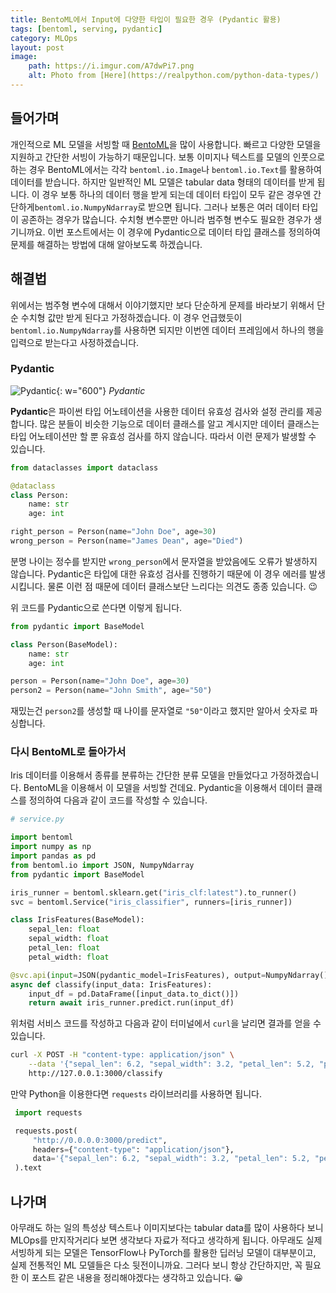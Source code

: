```yaml
---
title: BentoML에서 Input에 다양한 타입이 필요한 경우 (Pydantic 활용)
tags: [bentoml, serving, pydantic]
category: MLOps
layout: post
image:
    path: https://i.imgur.com/A7dwPi7.png
    alt: Photo from [Here](https://realpython.com/python-data-types/)
---
```



## 들어가며

개인적으로 ML 모델을 서빙할 때 [BentoML](https://docs.bentoml.org/)을 많이 사용합니다. 빠르고 다양한 모델을 지원하고 간단한 서빙이 가능하기 때문입니다. 보통 이미지나 텍스트를 모델의 인풋으로 하는 경우 BentoML에서는 각각 `bentoml.io.Image`나 `bentoml.io.Text`를 활용하여 데이터를 받습니다. 하지만 일반적인 ML 모델은 tabular data 형태의 데이터를 받게 됩니다. 이 경우 보통 하나의 데이터 행을 받게 되는데 데이터 타입이 모두 같은 경우엔 간단하게`bentoml.io.NumpyNdarray`로 받으면 됩니다. 그러나 보통은 여러 데이터 타입이 공존하는 경우가 많습니다. 수치형 변수뿐만 아니라 범주형 변수도 필요한 경우가 생기니까요. 이번 포스트에서는 이 경우에 Pydantic으로 데이터 타입 클래스를 정의하여 문제를 해결하는 방법에 대해 알아보도록 하겠습니다.

## 해결법

위에서는 범주형 변수에 대해서 이야기했지만 보다 단순하게 문제를 바라보기 위해서 단순 수치형 값만 받게 된다고 가정하겠습니다. 이 경우 언급했듯이 `bentoml.io.NumpyNdarray`를 사용하면 되지만 이번엔 데이터 프레임에서 하나의 행을 입력으로 받는다고 사정하겠습니다.

### Pydantic

![Pydantic](https://i.imgur.com/S5UEZl2.png){: w="600"}
_Pydantic_

**Pydantic**은 파이썬 타입 어노테이션을 사용한 데이터 유효성 검사와 설정 관리를 제공합니다. 많은 분들이 비슷한 기능으로 데이터 클래스를 알고 계시지만 데이터 클래스는 타입 어노테이션만 할 뿐 유효성 검사를 하지 않습니다. 따라서 이런 문제가 발생할 수 있습니다.

```python
from dataclasses import dataclass

@dataclass
class Person:
    name: str
    age: int

right_person = Person(name="John Doe", age=30)
wrong_person = Person(name="James Dean", age="Died")
```

분명 나이는 정수를 받지만 `wrong_person`에서 문자열을 받았음에도 오류가 발생하지 않습니다. Pydantic은 타입에 대한 유효성 검사를 진행하기 때문에 이 경우 에러를 발생시킵니다. 물론 이런 점 때문에 데이터 클래스보단 느리다는 의견도 종종 있습니다. 😉

위 코드를 Pydantic으로 쓴다면 이렇게 됩니다.

```python
from pydantic import BaseModel

class Person(BaseModel):
    name: str
    age: int

person = Person(name="John Doe", age=30)
person2 = Person(name="John Smith", age="50")
```

재밌는건 `person2`를 생성할 때 나이를 문자열로 `"50"`이라고 했지만 알아서 숫자로 파싱합니다.

### 다시 BentoML로 돌아가서

Iris 데이터를 이용해서 종류를 분류하는 간단한 분류 모델을 만들었다고 가정하겠습니다. BentoML을 이용해서 이 모델을 서빙할 건데요. Pydantic을 이용해서 데이터 클래스를 정의하여 다음과 같이 코드를 작성할 수 있습니다.

```python
# service.py

import bentoml
import numpy as np
import pandas as pd
from bentoml.io import JSON, NumpyNdarray
from pydantic import BaseModel

iris_runner = bentoml.sklearn.get("iris_clf:latest").to_runner()
svc = bentoml.Service("iris_classifier", runners=[iris_runner])

class IrisFeatures(BaseModel):
    sepal_len: float
    sepal_width: float
    petal_len: float
    petal_width: float

@svc.api(input=JSON(pydantic_model=IrisFeatures), output=NumpyNdarray())
async def classify(input_data: IrisFeatures):
    input_df = pd.DataFrame([input_data.to_dict()])
    return await iris_runner.predict.run(input_df)
```

위처럼 서비스 코드를 작성하고 다음과 같이 터미널에서 `curl`을 날리면 결과를 얻을 수 있습니다.

```bash
curl -X POST -H "content-type: application/json" \
    --data '{"sepal_len": 6.2, "sepal_width": 3.2, "petal_len": 5.2, "petal_width": 2.2}' \
    http://127.0.0.1:3000/classify
```

만약 Python을 이용한다면 `requests` 라이브러리를 사용하면 됩니다.

```python
 import requests

 requests.post(
     "http://0.0.0.0:3000/predict",
     headers={"content-type": "application/json"},
     data='{"sepal_len": 6.2, "sepal_width": 3.2, "petal_len": 5.2, "petal_width": 2.2}'
 ).text
```

## 나가며

아무래도 하는 일의 특성상 텍스트나 이미지보다는 tabular data를 많이 사용하다 보니 MLOps를 만지작거리다 보면 생각보다 자료가 적다고 생각하게 됩니다. 아무래도 실제 서빙하게 되는 모델은 TensorFlow나 PyTorch를 활용한 딥러닝 모델이 대부분이고, 실제 전통적인 ML 모델들은 다소 뒷전이니까요. 그러다 보니 항상 간단하지만, 꼭 필요한 이 포스트 같은 내용을 정리해야겠다는 생각하고 있습니다. 😀
